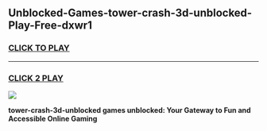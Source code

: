 
## Unblocked-Games-tower-crash-3d-unblocked-Play-Free-dxwr1
<h3>
<a href="https://premium76.site?title=tower-crash-3d-unblocked&ref=19M">CLICK TO PLAY</a></h3>
<hr>

<h3>
<a href="https://premium76.site?title=tower-crash-3d-unblocked&ref=19M">CLICK 2 PLAY</a>
  
</h3>

<a href="https://premium76.site?title=tower-crash-3d-unblocked&ref=19M"><img src="https://clearcache.store/games.png"></a>


**tower-crash-3d-unblocked games unblocked: Your Gateway to Fun and Accessible Online Gaming**
